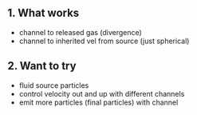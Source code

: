 ## 1. What works
- channel to released gas (divergence)
- channel to inherited vel from source (just spherical)


## 2. Want to try
- fluid source particles
- control velocity out and up with different channels
- emit more particles (final particles) with channel
